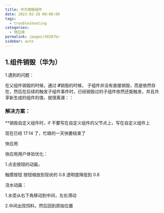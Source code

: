 ```yaml
---
title: 华为销毁组件
date: 2023-02-28 00:00:00
tags: 
  - troubleshooting
categories: 
  - 快应用
permalink: /pages/50287b/
sidebar: auto
---
```


## 1.组件销毁（华为）

1.遇到的问题：

在父组件销毁的时候，通过 **if**销毁的时候， 子组件并没有直接销毁，而是依然存在，然后在后续的触发子组件事件时，已经销毁过的子组件依然还能触发，并且共享新生成的组件的值，就很离谱：：

### 解决方案：

\*\*销毁自定义组件时，if 不要写在自定义组件的父节点上，写在自定义组件上

现在已经 17:14 了，忙碌的一天快要结束了

快应用

快应用用户体验优化：

1.点击按钮的动画，

触摸按钮 按钮缩放到现状的 0.8 透明度降低到 0.8

浇水动画：

1.水壶从右下角移动到中间，左右滑动

2.中间出现饲料，然后回到原始位置
